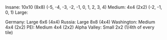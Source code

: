 Insane: 10x10 (8x8) (-5, -4, -3, -2, -1, 0, 1, 2, 3, 4)
Medium: 4x4 (2x2) (-2, -1, 0, 1)
Large: 


Germany: Large 6x6 (4x4) 
Russia: Large 8x8 (4x4)
Washington: Medium 4x4 (2x2)
PEI: Medium 4x4 (2x2)
Alpha Valley: Small 2x2 (1/4th of every tile)

